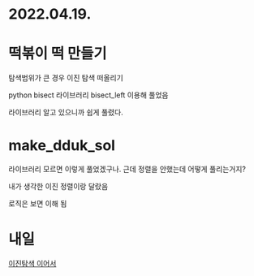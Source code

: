 # 2022.04.19.

# 떡볶이 떡 만들기

탐색범위가 큰 경우 이진 탐색 떠올리기

python bisect 라이브러리 bisect_left 이용해 풀었음

라이브러리 알고 있으니까 쉽게 풀렸다.

# make_dduk_sol

라이브러리 모르면 이렇게 풀었겠구나. 근데 정렬을 안했는데 어떻게 풀리는거지?

내가 생각한 이진 정렬이랑 달랐음

로직은 보면 이해 됨

# 내일

[이진탐색 이어서](https://youtu.be/94RC-DsGMLo?t=1243)